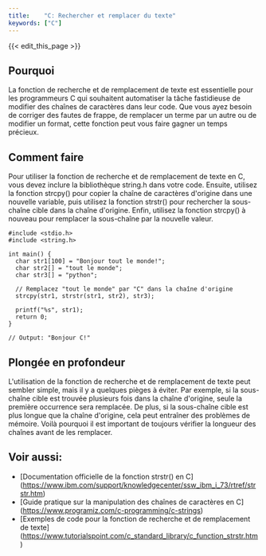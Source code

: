 ```yaml
---
title:    "C: Rechercher et remplacer du texte"
keywords: ["C"]
---
```


{{< edit_this_page >}}

## Pourquoi

La fonction de recherche et de remplacement de texte est essentielle pour les programmeurs C qui souhaitent automatiser la tâche fastidieuse de modifier des chaînes de caractères dans leur code. Que vous ayez besoin de corriger des fautes de frappe, de remplacer un terme par un autre ou de modifier un format, cette fonction peut vous faire gagner un temps précieux.

## Comment faire

Pour utiliser la fonction de recherche et de remplacement de texte en C, vous devez inclure la bibliothèque string.h dans votre code. Ensuite, utilisez la fonction strcpy() pour copier la chaîne de caractères d'origine dans une nouvelle variable, puis utilisez la fonction strstr() pour rechercher la sous-chaîne cible dans la chaîne d'origine. Enfin, utilisez la fonction strcpy() à nouveau pour remplacer la sous-chaîne par la nouvelle valeur.

```
#include <stdio.h>
#include <string.h>

int main() {
  char str1[100] = "Bonjour tout le monde!";
  char str2[] = "tout le monde";
  char str3[] = "python";

  // Remplacez "tout le monde" par "C" dans la chaîne d'origine
  strcpy(str1, strstr(str1, str2), str3);

  printf("%s", str1);
  return 0;
}

// Output: "Bonjour C!"
```

## Plongée en profondeur

L'utilisation de la fonction de recherche et de remplacement de texte peut sembler simple, mais il y a quelques pièges à éviter. Par exemple, si la sous-chaîne cible est trouvée plusieurs fois dans la chaîne d'origine, seule la première occurrence sera remplacée. De plus, si la sous-chaîne cible est plus longue que la chaîne d'origine, cela peut entraîner des problèmes de mémoire. Voilà pourquoi il est important de toujours vérifier la longueur des chaînes avant de les remplacer.

## Voir aussi:

- [Documentation officielle de la fonction strstr() en C] (https://www.ibm.com/support/knowledgecenter/ssw_ibm_i_73/rtref/strstr.htm)
- [Guide pratique sur la manipulation des chaînes de caractères en C] (https://www.programiz.com/c-programming/c-strings)
- [Exemples de code pour la fonction de recherche et de remplacement de texte] (https://www.tutorialspoint.com/c_standard_library/c_function_strstr.htm)